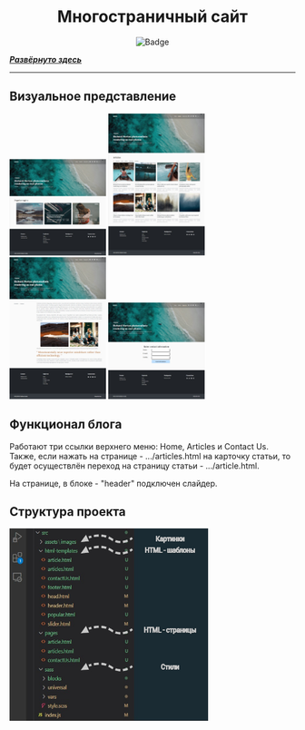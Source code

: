 <h1 align="center">Многостраничный сайт</h1>

<p align="center">
<img alt="Badge" src="https://github.com/djess-v/otus--homework--09/actions/workflows/sanity-check.yml/badge.svg" />
</p>

_**[Развёрнуто здесь](https://djess-v.github.io/otus--homework--09/)**_

---

<h2>Визуальное представление</h2>

<div>
<img alt="Home" src="./src/assets/images/home_page.jpg" width="170px" height="170px" style="marginRight=10px"/>
<img alt="Articles" src="./src/assets/images/articles_page.jpg" width="170px" height="250px" style="marginRight=10px"/>
<img alt="Article" src="./src/assets/images/article_page.jpg" width="170px" height="250px" style="marginRight=10px"/>
<img alt="Contacts" src="./src/assets/images/contacts_page.jpg" width="170px" height="170px" />
</div>

<h2>Функционал блога</h2>

<p >Работают три ссылки верхнего меню: Home, Articles и Contact Us. Также, если нажать на странице - .../articles.html на карточку статьи, то будет осуществлён переход на страницу статьи - .../article.html.</p>
<p >На странице, в блоке - "header" подключен слайдер.</p>

<h2>Структура проекта</h2>

<img alt="Structure" src="./src/assets/images/структура_проекта.jpg" width="350px" height="340px"/>
